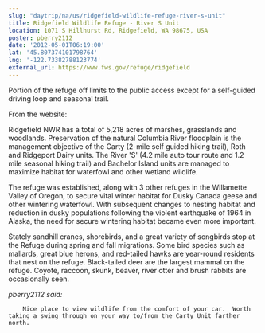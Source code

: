 ```yaml
---
slug: "daytrip/na/us/ridgefield-wildlife-refuge-river-s-unit"
title: Ridgefield Wildlife Refuge - River S Unit
location: 1071 S Hillhurst Rd, Ridgefield, WA 98675, USA
poster: pberry2112
date: '2012-05-01T06:19:00'
lat: '45.807374101798764'
lng: '-122.73382788123774'
external_url: https://www.fws.gov/refuge/ridgefield
---
```


Portion of the refuge off limits to the public access except for a self-guided driving loop and seasonal trail.

From the website:

Ridgefield NWR has a total of 5,218 acres of marshes, grasslands and woodlands. Preservation of the natural Columbia River floodplain is the management objective of the Carty (2-mile self guided hiking trail), Roth and Ridgeport Dairy units. The River 'S' (4.2 mile auto tour route and 1.2 mile seasonal hiking trail) and Bachelor Island units are managed to maximize habitat for waterfowl and other wetland wildlife.

The refuge was established, along with 3 other refuges in the Willamette Valley of Oregon, to secure vital winter habitat for Dusky Canada geese and other wintering waterfowl. With subsequent changes to nesting habitat and reduction in dusky populations following the violent earthquake of 1964 in Alaska, the need for secure wintering habitat became even more important.

Stately sandhill cranes, shorebirds, and a great variety of songbirds stop at the Refuge during spring and fall migrations. Some bird species such as mallards, great blue herons, and red-tailed hawks are year-round residents that nest on the refuge. Black-tailed deer are the largest mammal on the refuge. Coyote, raccoon, skunk, beaver, river otter and brush rabbits are occasionally seen.

<em>pberry2112 said:</em>

        Nice place to view wildlife from the comfort of your car.  Worth taking a swing through on your way to/from the Carty Unit farther north.
